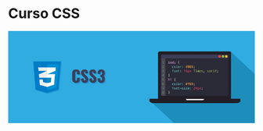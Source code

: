 # Curso CSS
<img src="https://github.com/davidbcaro/curso-CSS/blob/main/css-illustration.png" alt="Imagen CSS">
